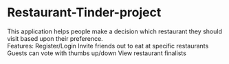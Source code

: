 # Restaurant-Tinder-project
This application helps people make a decision which restaurant they should visit based upon their preference.  
Features: 
Register/Login 
Invite friends out to eat at specific restaurants
Guests can vote with thumbs up/down 
View restaurant finalists
